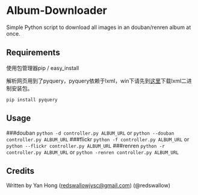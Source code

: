 Album-Downloader
================
Simple Python script to download all images in an douban/renren album at once.

## Requirements

使用包管理器pip / easy_install

解析网页用到了pyquery，pyquery依赖于lxml，win下请先到[这里](http://www.lfd.uci.edu/~gohlke/pythonlibs/#lxml)下载lxml二进制安装包。

`pip install pyquery`

## Usage

###douban
`python -d controller.py ALBUM_URL` or `python --douban controller.py ALBUM_URL`
###flickr
`python -f controller.py ALBUM_URL` or `python --flickr controller.py ALBUM_URL`
###renren
`python -r controller.py ALBUM_URL` or `python -renren controller.py ALBUM_URL`

## Credits

Written by Yan Hong (redswallowjysc@gmail.com) (@redswallow)
